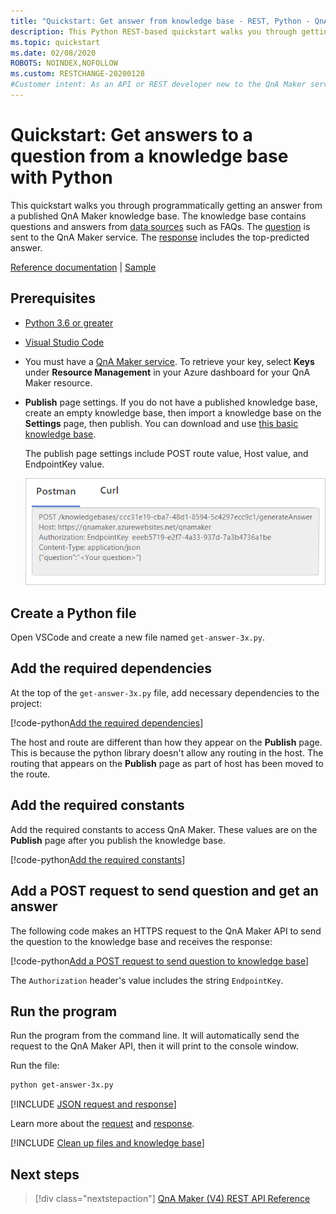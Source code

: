 ```yaml
---
title: "Quickstart: Get answer from knowledge base - REST, Python - QnA Maker"
description: This Python REST-based quickstart walks you through getting an answer from a knowledge base, programmatically.
ms.topic: quickstart
ms.date: 02/08/2020
ROBOTS: NOINDEX,NOFOLLOW
ms.custom: RESTCHANGE-20200128
#Customer intent: As an API or REST developer new to the QnA Maker service, I want to programmatically get an answer a knowledge base using Python.
---
```


# Quickstart: Get answers to a question from a knowledge base with Python

This quickstart walks you through programmatically getting an answer from a published QnA Maker knowledge base. The knowledge base contains questions and answers from [data sources](../Concepts/knowledge-base.md) such as FAQs. The [question](../how-to/metadata-generateanswer-usage.md#generateanswer-request-configuration) is sent to the QnA Maker service. The [response](../how-to/metadata-generateanswer-usage.md#generateanswer-response-properties) includes the top-predicted answer.

[Reference documentation](https://docs.microsoft.com/rest/api/cognitiveservices/qnamakerruntime/runtime) | [Sample](https://github.com/Azure-Samples/cognitive-services-qnamaker-python/blob/master/documentation-samples/quickstarts/get-answer/get-answer-3x.py)

## Prerequisites

* [Python 3.6 or greater](https://www.python.org/downloads/)
* [Visual Studio Code](https://code.visualstudio.com/)
* You must have a [QnA Maker service](../How-To/set-up-qnamaker-service-azure.md). To retrieve your key, select **Keys** under **Resource Management** in your Azure dashboard for your QnA Maker resource.
* **Publish** page settings. If you do not have a published knowledge base, create an empty knowledge base, then import a knowledge base on the **Settings** page, then publish. You can download and use [this basic knowledge base](https://github.com/Azure-Samples/cognitive-services-sample-data-files/blob/master/qna-maker/knowledge-bases/basic-kb.tsv).

    The publish page settings include POST route value, Host value, and EndpointKey value.

    ![Publish settings](../media/qnamaker-quickstart-get-answer/publish-settings.png)

## Create a Python file

Open VSCode and create a new file named `get-answer-3x.py`.

## Add the required dependencies

At the top of the `get-answer-3x.py` file, add necessary dependencies to the project:

[!code-python[Add the required dependencies](~/samples-qnamaker-python/documentation-samples/quickstarts/get-answer/get-answer-3x.py?range=1-2 "Add the required dependencies")]

<!--TBD - reword this following paragraph -->

The host and route are different than how they appear on the **Publish** page. This is because the python library doesn't allow any routing in the host. The routing that appears on the **Publish** page as part of host has been moved to the route.

## Add the required constants

Add the required constants to access QnA Maker. These values are on the **Publish** page after you publish the knowledge base.

[!code-python[Add the required constants](~/samples-qnamaker-python/documentation-samples/quickstarts/get-answer/get-answer-3x.py?range=5-25 "Add the required constants")]

## Add a POST request to send question and get an answer

The following code makes an HTTPS request to the QnA Maker API to send the question to the knowledge base and receives the response:

[!code-python[Add a POST request to send question to knowledge base](~/samples-qnamaker-python/documentation-samples/quickstarts/get-answer/get-answer-3x.py?range=27-48 "Add a POST request to send question to knowledge base")]

The `Authorization` header's value includes the string `EndpointKey`.

## Run the program

Run the program from the command line. It will automatically send the request to the QnA Maker API, then it will print to the console window.

Run the file:

```bash
python get-answer-3x.py
```

[!INCLUDE [JSON request and response](../../../../includes/cognitive-services-qnamaker-quickstart-get-answer-json.md)]

Learn more about the [request](../how-to/metadata-generateanswer-usage.md#generateanswer-request) and [response](../how-to/metadata-generateanswer-usage.md#generateanswer-response).

[!INCLUDE [Clean up files and knowledge base](../../../../includes/cognitive-services-qnamaker-quickstart-cleanup-resources.md)]

## Next steps

> [!div class="nextstepaction"]
> [QnA Maker (V4) REST API Reference](https://go.microsoft.com/fwlink/?linkid=2092179)
